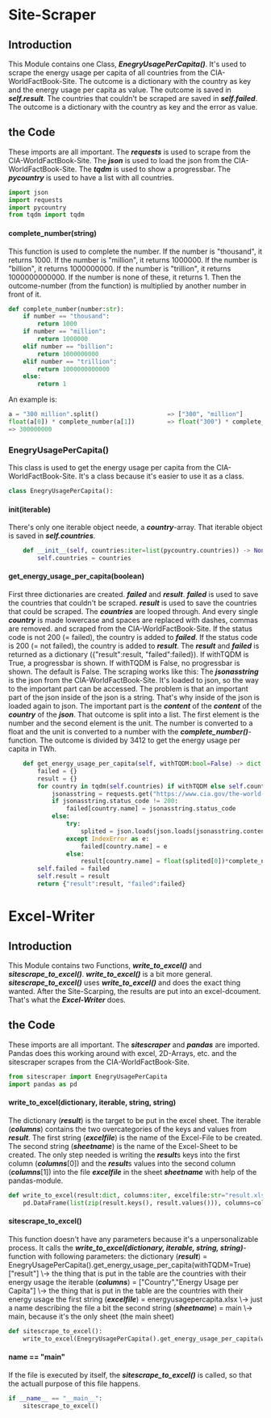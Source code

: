 # Site-Scraper
## Introduction
This Module contains one Class, ***EnegryUsagePerCapita()***. It's used to scrape the energy usage per capita of all countries from the CIA-WorldFactBook-Site. The outcome is a dictionary with the country as key and the energy usage per capita as value. The outcome is saved in ***self.result***. The countries that couldn't be scraped are saved in ***self.failed***. The outcome is a dictionary with the country as key and the error as value.

## the Code
These imports are all important.
The ***requests*** is used to scrape from the CIA-WorldFactBook-Site.
The ***json*** is used to load the json from the CIA-WorldFactBook-Site.
The ***tqdm*** is used to show a progressbar.
The ***pycountry*** is used to have a list with all countries.
```python
import json
import requests
import pycountry
from tqdm import tqdm
```

#### complete_number(string)
This function is used to complete the number.
If the number is "thousand", it returns 1000.
If the number is "million", it returns 1000000.
If the number is "billion", it returns 1000000000.
If the number is "trillion", it returns 1000000000000.
If the number is none of these, it returns 1.
Then the outcome-number (from the function) is multiplied by another number in front of it.
```python
def complete_number(number:str):
	if number == "thousand":
		return 1000
	if number == "million":
		return 1000000
	elif number == "billion":
		return 1000000000
	elif number == "trillion":
		return 1000000000000
	else:
		return 1
```
An example is:
```python
a = "300 million".split()					=> ["300", "million"]
float(a[0]) * complete_number(a[1])			=> float("300") * complete_number("million") => 300 * 1000000 = 300000000
=> 300000000
```

### EnegryUsagePerCapita()
This class is used to get the energy usage per capita from the CIA-WorldFactBook-Site. It's a class because it's easier to use it as a class.
```python
class EnegryUsagePerCapita():
```

#### __init__(iterable)
There's only one iterable object neede, a ***country***-array.
That iterable object is saved in ***self.countries***.
```python
	def __init__(self, countries:iter=list(pycountry.countries)) -> None:
		self.countries = countries
```

#### get_energy_usage_per_capita(boolean)
First three dictionaries are created. ***failed*** and ***result***.
***failed*** is used to save the countries that couldn't be scraped.
***result*** is used to save the countries that could be scraped.
The ***countries*** are looped through. And every single ***country*** is made lowercase and spaces are replaced with dashes, commas are removed.
and scraped from the CIA-WorldFactBook-Site.
If the status code is not 200 (= failed), the country is added to ***failed***.
If the status code is 200 (= not failed), the country is added to ***result***.
The ***result*** and ***failed*** is returned as a dictionary ({"result":result, "failed":failed}).
If withTQDM is True, a progressbar is shown. If withTQDM is False, no progressbar is shown. The default is False.
The scraping works like this:
The ***jsonasstring*** is the json from the CIA-WorldFactBook-Site. It's loaded to json, so the way to the important part can be accessed. The problem is that an important part of the json inside of the json is a string. That's why inside of the json is loaded again to json. The important part is the ***content*** of the ***content*** of the ***country*** of the ***json***. That outcome is split into a list. The first element is the number and the second element is the unit. The number is converted to a float and the unit is converted to a number with the ***complete_number()***-function. The outcome is divided by 3412 to get the energy usage per capita in TWh.
```python
	def get_energy_usage_per_capita(self, withTQDM:bool=False) -> dict:
		failed = {}
		result = {}
		for country in tqdm(self.countries) if withTQDM else self.countries:
			jsonasstring = requests.get("https://www.cia.gov/the-world-factbook/page-data/countries/{}/page-data.json".format(country.name.replace(",", "").replace(" ", "-").lower()), allow_redirects=True)
			if jsonasstring.status_code != 200:
				failed[country.name] = jsonasstring.status_code
			else:
				try: 
					splited = json.loads(json.loads(jsonasstring.content)["result"]["data"]["country"]["json"])["categories"][6]["fields"][10]["content"].split()
				except IndexError as e:
					failed[country.name] = e
				else:
					result[country.name] = float(splited[0])*complete_number(splited[1])/3412
		self.failed = failed
		self.result = result
		return {"result":result, "failed":failed}
```




# Excel-Writer
## Introduction
This Module contains two Functions, ***write_to_excel()*** and ***sitescrape_to_excel()***.
***write_to_excel()*** is a bit more general. ***sitescrape_to_excel()*** uses ***write_to_excel()*** and does the exact thing wanted.
After the Site-Scarping, the results are put into an excel-dcoument. That's what the ***Excel-Writer*** does.

## the Code
These imports are all important. The ***sitescraper*** and ***pandas*** are imported.
Pandas does this working around with excel, 2D-Arrays, etc. and the sitescraper scrapes from the CIA-WorldFactBook-Site.
```python
from sitescraper import EnegryUsagePerCapita
import pandas as pd
```

#### write_to_excel(dictionary, iterable, string, string)
The dictionary (***result***) is the target to be put in the excel sheet.
The iterable (***columns***) contains the two overcategories of the keys and values from ***result***.
The first string (***excelfile***) is the name of the Excel-File to be created.
The second string (***sheetname***) is the name of the Excel-Sheet to be created.
The only step needed is writing the ***result***s keys into the first column (***columns***\[0\]) and the ***result***s values into the second column (***columns***\[1\]) into the file ***excelfile*** in the sheet ***sheetname*** with help of the pandas-module.
```python
def write_to_excel(result:dict, columns:iter, excelfile:str="result.xlsx", sheetname:str="Sheet1"):
	pd.DataFrame(list(zip(result.keys(), result.values())), columns=columns).to_excel(excelfile, sheet_name=sheetname, index=False)
```

#### sitescrape_to_excel()
This function doesn't have any parameters because it's a unpersonalizable process. It calls the ***write_to_excel(dictionary, iterable, string, string)***-function with following parameters:
the dictionary (***result***)					=		EnegryUsagePerCapita().get_energy_usage_per_capita(withTQDM=True)\["result"\]
\\-> the thing that is put in the table are the countries with their energy usage
the iterable (***columns***)				=		\["Country","Energy Usage per Capita"\]
\\-> the thing that is put in the table are the countries with their energy usage
the first string (***excelfile***)			=		energyusagepercapita.xlsx
\\-> just a name describing the file a bit
the second string (***sheetname***)	=		main
\\-> main, because it's the only sheet (the main sheet)
```python
def sitescrape_to_excel():
	write_to_excel(EnegryUsagePerCapita().get_energy_usage_per_capita(withTQDM=True)["result"], ["Country","Energy Usage per Capita"], excelfile="energyusagepercapita.xlsx", sheetname="main")
```

#### __name__ == "__main__"
If the file is executed by itself, the ***sitescrape_to_excel()*** is called, so that the actuall purpose of this file happens.
```python
if __name__ == "__main__":
	sitescrape_to_excel()
```
